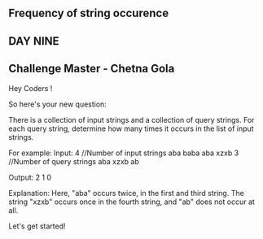 ## Frequency of string occurence
## DAY NINE
## Challenge Master - Chetna Gola

Hey Coders !

So here's your new question:

There is a collection of input strings and a collection of query strings. For each query string, determine how many times it occurs in the list of input strings.

For example:
Input:
4 //Number of input strings
aba
baba
aba
xzxb
3 //Number of query strings
aba
xzxb
ab

Output:
2
1
0

Explanation:
Here, "aba" occurs twice, in the first and third string. The string "xzxb" occurs once in the fourth string, and "ab" does not occur at all.

Let's get started!